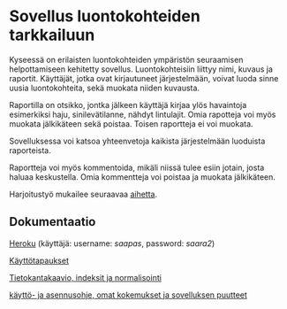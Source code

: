 # Sovellus luontokohteiden tarkkailuun

Kyseessä on erilaisten luontokohteiden ympäristön seuraamisen helpottamiseen kehitetty sovellus. Luontokohteisiin liittyy nimi, kuvaus ja raportit. Käyttäjät, jotka ovat kirjautuneet järjestelmään, voivat luoda sinne uusia luontokohteita, sekä muokata niiden kuvausta.

Raportilla on otsikko, jontka jälkeen käyttäjä kirjaa ylös havaintoja esimerkiksi haju, sinilevätilanne, nähdyt lintulajit. Omia rapotteja voi myös muokata jälkikäteen sekä poistaa. Toisen raportteja ei voi muokata.

Sovelluksessa voi katsoa yhteenvetoja kaikista järjestelmään luoduista raporteista.

Raportteja voi myös kommentoida, mikäli niissä tulee esiin jotain, josta haluaa keskustella. Omia kommentteja voi poistaa ja muokata jälkikäteen.

Harjoitustyö mukailee seuraavaa [aihetta](http://advancedkittenry.github.io/suunnittelu_ja_tyoymparisto/aiheet/Tutkimusaineston_kerays.html).

## Dokumentaatio

[Heroku](https://tsoha-naytteidenkerays.herokuapp.com/)
(käyttäjä: username: _saapas_, password: _saara2_)

[Käyttötapaukset](https://github.com/olgaviho/naytteidenKerays/blob/master/documentation/userstories.md)

[Tietokantakaavio, indeksit ja normalisointi](https://github.com/olgaviho/naytteidenKerays/blob/master/documentation/tietokantakaavio.md)

[käyttö- ja asennusohje, omat kokemukset ja sovelluksen puutteet](https://github.com/olgaviho/naytteidenKerays/blob/master/documentation/kayttoohje.md)


